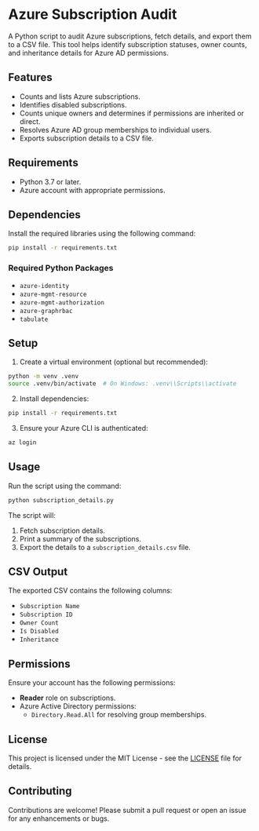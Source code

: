 # Azure Subscription Audit

A Python script to audit Azure subscriptions, fetch details, and export them to a CSV file. This tool helps identify subscription statuses, owner counts, and inheritance details for Azure AD permissions.

## Features

- Counts and lists Azure subscriptions.
- Identifies disabled subscriptions.
- Counts unique owners and determines if permissions are inherited or direct.
- Resolves Azure AD group memberships to individual users.
- Exports subscription details to a CSV file.

## Requirements

- Python 3.7 or later.
- Azure account with appropriate permissions.

## Dependencies

Install the required libraries using the following command:

```bash
pip install -r requirements.txt
```

### Required Python Packages

- `azure-identity`
- `azure-mgmt-resource`
- `azure-mgmt-authorization`
- `azure-graphrbac`
- `tabulate`

## Setup

1. Create a virtual environment (optional but recommended):

```bash
python -m venv .venv
source .venv/bin/activate  # On Windows: .venv\\Scripts\\activate
```

2. Install dependencies:

```bash
pip install -r requirements.txt
```

3. Ensure your Azure CLI is authenticated:

```bash
az login
```

## Usage

Run the script using the command:

```bash
python subscription_details.py
```

The script will:
1. Fetch subscription details.
2. Print a summary of the subscriptions.
3. Export the details to a `subscription_details.csv` file.

## CSV Output

The exported CSV contains the following columns:
- `Subscription Name`
- `Subscription ID`
- `Owner Count`
- `Is Disabled`
- `Inheritance`

## Permissions

Ensure your account has the following permissions:
- **Reader** role on subscriptions.
- Azure Active Directory permissions:
  - `Directory.Read.All` for resolving group memberships.

## License

This project is licensed under the MIT License - see the [LICENSE](LICENSE) file for details.

## Contributing

Contributions are welcome! Please submit a pull request or open an issue for any enhancements or bugs.

